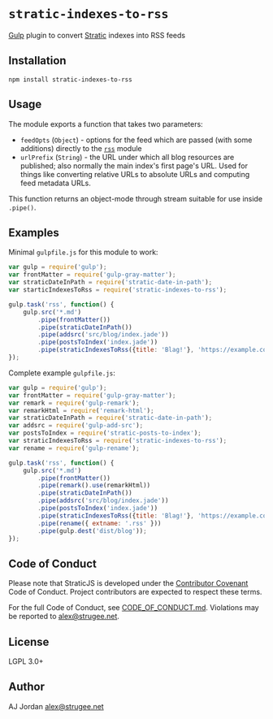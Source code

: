 # `stratic-indexes-to-rss`

[Gulp][1] plugin to convert [Stratic][2] indexes into RSS feeds

## Installation

    npm install stratic-indexes-to-rss

## Usage

The module exports a function that takes two parameters:

* `feedOpts` (`Object`) - options for the feed which are passed (with some additions) directly to the [`rss`][3] module
* `urlPrefix` (`String`) - the URL under which all blog resources are published; also normally the main index's first page's URL. Used for things like converting relative URLs to absolute URLs and computing feed metadata URLs.

This function returns an object-mode through stream suitable for use inside `.pipe()`.

## Examples

Minimal `gulpfile.js` for this module to work:

```js
var gulp = require('gulp');
var frontMatter = require('gulp-gray-matter');
var straticDateInPath = require('stratic-date-in-path');
var starticIndexesToRss = require('stratic-indexes-to-rss');

gulp.task('rss', function() {
    gulp.src('*.md')
        .pipe(frontMatter())
        .pipe(straticDateInPath())
        .pipe(addsrc('src/blog/index.jade'))
        .pipe(postsToIndex('index.jade'))
        .pipe(straticIndexesToRss({title: 'Blag!'}, 'https://example.com/blog/'));
});
```

Complete example `gulpfile.js`:

```js
var gulp = require('gulp');
var frontMatter = require('gulp-gray-matter');
var remark = require('gulp-remark');
var remarkHtml = require('remark-html');
var straticDateInPath = require('stratic-date-in-path');
var addsrc = require('gulp-add-src');
var postsToIndex = require('stratic-posts-to-index');
var straticIndexesToRss = require('stratic-indexes-to-rss');
var rename = require('gulp-rename');

gulp.task('rss', function() {
    gulp.src('*.md')
        .pipe(frontMatter())
        .pipe(remark().use(remarkHtml))
        .pipe(straticDateInPath())
        .pipe(addsrc('src/blog/index.jade'))
        .pipe(postsToIndex('index.jade'))
        .pipe(straticIndexesToRss({title: 'Blag!'}, 'https://example.com/blog/'));
        .pipe(rename({ extname: '.rss' }))
        .pipe(gulp.dest('dist/blog'));
});
```

## Code of Conduct

Please note that StraticJS is developed under the [Contributor Covenant][4] Code of Conduct. Project contributors are expected to respect these terms.

For the full Code of Conduct, see [CODE_OF_CONDUCT.md][5]. Violations may be reported to <alex@strugee.net>.

## License

LGPL 3.0+

## Author

AJ Jordan <alex@strugee.net>

 [1]: http://gulpjs.com/
 [2]: https://github.com/straticjs/generator-stratic
 [3]: https://npmjs.com/package/rss
 [4]: http://contributor-covenant.org/
 [5]: https://github.com/straticjs/stratic-indexes-to-rss/blob/master/CODE_OF_CONDUCT.md
